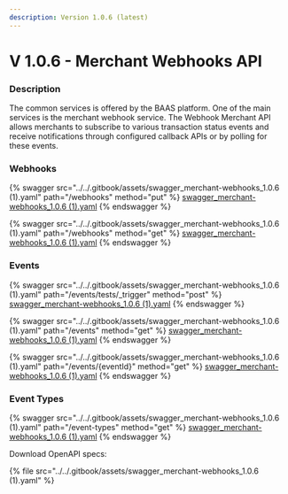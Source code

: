 ```yaml
---
description: Version 1.0.6 (latest)
---
```


# V 1.0.6 - Merchant Webhooks API

### **Description**

The common services is offered by the BAAS platform. One of the main services is the merchant webhook service. The Webhook Merchant API allows merchants to subscribe to various transaction status events and receive notifications through configured callback APIs or by polling for these events.

### Webhooks

{% swagger src="../../.gitbook/assets/swagger_merchant-webhooks_1.0.6 (1).yaml" path="/webhooks" method="put" %}
[swagger_merchant-webhooks_1.0.6 (1).yaml](<../../.gitbook/assets/swagger_merchant-webhooks_1.0.6 (1).yaml>)
{% endswagger %}

{% swagger src="../../.gitbook/assets/swagger_merchant-webhooks_1.0.6 (1).yaml" path="/webhooks" method="get" %}
[swagger_merchant-webhooks_1.0.6 (1).yaml](<../../.gitbook/assets/swagger_merchant-webhooks_1.0.6 (1).yaml>)
{% endswagger %}

### Events

{% swagger src="../../.gitbook/assets/swagger_merchant-webhooks_1.0.6 (1).yaml" path="/events/tests/_trigger" method="post" %}
[swagger_merchant-webhooks_1.0.6 (1).yaml](<../../.gitbook/assets/swagger_merchant-webhooks_1.0.6 (1).yaml>)
{% endswagger %}

{% swagger src="../../.gitbook/assets/swagger_merchant-webhooks_1.0.6 (1).yaml" path="/events" method="get" %}
[swagger_merchant-webhooks_1.0.6 (1).yaml](<../../.gitbook/assets/swagger_merchant-webhooks_1.0.6 (1).yaml>)
{% endswagger %}

{% swagger src="../../.gitbook/assets/swagger_merchant-webhooks_1.0.6 (1).yaml" path="/events/{eventId}" method="get" %}
[swagger_merchant-webhooks_1.0.6 (1).yaml](<../../.gitbook/assets/swagger_merchant-webhooks_1.0.6 (1).yaml>)
{% endswagger %}

### Event Types

{% swagger src="../../.gitbook/assets/swagger_merchant-webhooks_1.0.6 (1).yaml" path="/event-types" method="get" %}
[swagger_merchant-webhooks_1.0.6 (1).yaml](<../../.gitbook/assets/swagger_merchant-webhooks_1.0.6 (1).yaml>)
{% endswagger %}

Download OpenAPI specs:

{% file src="../../.gitbook/assets/swagger_merchant-webhooks_1.0.6 (1).yaml" %}

